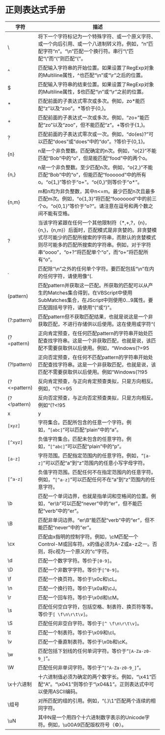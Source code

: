 # 正则表达式手册
| 字符       | 描述                                                                                                                                                                                                                                           |
| ------------ | ------------------------------------------------------------------------------------------------------------------------------------------------------------------------------------------------------------------------------------------------ |
| \            | 将下一个字符标记为一个特殊字符、或一个原义字符、或一个向后引用、或一个八进制转义符。例如，“n”匹配字符“n”。“\n”匹配一个换行符。串行“\\”匹配“\”而“\(”则匹配“(”。 |
| ^            | 匹配输入字符串的开始位置。如果设置了RegExp对象的Multiline属性，^也匹配“\n”或“\r”之后的位置。                                                                                                           |
| $            | 匹配输入字符串的结束位置。如果设置了RegExp对象的Multiline属性，$也匹配“\n”或“\r”之前的位置。                                                                                                           |
| *            | 匹配前面的子表达式零次或多次。例如，zo*能匹配“z”以及“zoo”。*等价于{0,}。                                                                                                                                     |
| +            | 匹配前面的子表达式一次或多次。例如，“zo+”能匹配“zo”以及“zoo”，但不能匹配“z”。+等价于{1,}。                                                                                                     |
| ?            | 匹配前面的子表达式零次或一次。例如，“do(es)?”可以匹配“does”或“does”中的“do”。?等价于{0,1}。                                                                                                        |
| {n}          | n是一个非负整数。匹配确定的n次。例如，“o{2}”不能匹配“Bob”中的“o”，但是能匹配“food”中的两个o。                                                                                                 |
| {n,}         | n是一个非负整数。至少匹配n次。例如，“o{2,}”不能匹配“Bob”中的“o”，但能匹配“foooood”中的所有o。“o{1,}”等价于“o+”。“o{0,}”则等价于“o*”。                                  |
| {n,m}        | m和n均为非负整数，其中n<=m。最少匹配n次且最多匹配m次。例如，“o{1,3}”将匹配“fooooood”中的前三个o。“o{0,1}”等价于“o?”。请注意在逗号和两个数之间不能有空格。               |
| ?            | 当该字符紧跟在任何一个其他限制符（*,+,?，{n}，{n,}，{n,m}）后面时，匹配模式是非贪婪的。非贪婪模式尽可能少的匹配所搜索的字符串，而默认的贪婪模式则尽可能多的匹配所搜索的字符串。例如，对于字符串“oooo”，“o+?”将匹配单个“o”，而“o+”将匹配所有“o”。 |
| .            | 匹配除“\n”之外的任何单个字符。要匹配包括“\n”在内的任何字符，请使用像“(.|\n)”的模式。                                                                                                               |
| (pattern)    | 匹配pattern并获取这一匹配。所获取的匹配可以从产生的Matches集合得到，在VBScript中使用SubMatches集合，在JScript中则使用$0…$9属性。要匹配圆括号字符，请使用“\(”或“\)”。           |
| (?:pattern)  | 匹配pattern但不获取匹配结果，也就是说这是一个非获取匹配，不进行存储供以后使用。这在使用或字符“(|)”来组合一个模式的各个部分是很有用。例如“industr(?:y|ies)”就是一个比“industry|industries”更简略的表达式。 |
| (?=pattern)  | 正向肯定预查，在任何匹配pattern的字符串开始处匹配查找字符串。这是一个非获取匹配，也就是说，该匹配不需要获取供以后使用。例如，“Windows(?=95|98|NT|2000)”能匹配“Windows2000”中的“Windows”，但不能匹配“Windows3.1”中的“Windows”。 |
| (?!pattern)  | 正向否定预查，在任何不匹配pattern的字符串开始处匹配查找字符串。这是一个非获取匹配，也就是说，该匹配不需要获取供以后使用。例如“Windows(?!95|98|NT|2000)”能匹配“Windows3.1”中的“Windows”，但不能匹配“Windows2000”中的“Windows”。 |
| (?<=pattern) | 反向肯定预查，与正向肯定预查类拟，只是方向相反。例如，“(?<=95|98|NT|2000)Windows”能匹配“2000Windows”中的“Windows”，但不能匹配“3.1Windows”中的“Windows”。                            |
| (?<!pattern) | 反向否定预查，与正向否定预查类拟，只是方向相反。例如“(?<!95|98|NT|2000)Windows”能匹配“3.1Windows”中的“Windows”，但不能匹配“2000Windows”中的“Windows”。                               |
| x|y          | 匹配x或y。例如，“z|food”能匹配“z”或“food”。“(z|f)ood”则匹配“zood”或“food”。                                                                                                                             |
| `[xyz]`        | 字符集合。匹配所包含的任意一个字符。例如，“`[abc]`”可以匹配“plain”中的“a”。                                                                                                                                |
| `[^xyz]`       | 负值字符集合。匹配未包含的任意字符。例如，“`[^abc]`”可以匹配“plain”中的“p”。                                                                                                                               |
| `[a-z]`        | 字符范围。匹配指定范围内的任意字符。例如，“`[a-z]`”可以匹配“a”到“z”范围内的任意小写字母字符。                                                                                                   |
| `[^a-z]`       | 负值字符范围。匹配任何不在指定范围内的任意字符。例如，“`[^a-z]`”可以匹配任何不在“a”到“z”范围内的任意字符。                                                                                |
| \b           | 匹配一个单词边界，也就是指单词和空格间的位置。例如，“er\b”可以匹配“never”中的“er”，但不能匹配“verb”中的“er”。                                                                       |
| \B           | 匹配非单词边界。“er\B”能匹配“verb”中的“er”，但不能匹配“never”中的“er”。                                                                                                                                |
| \cx          | 匹配由x指明的控制字符。例如，\cM匹配一个Control-M或回车符。x的值必须为A-Z或a-z之一。否则，将c视为一个原义的“c”字符。                                                                           |
| \d           | 匹配一个数字字符。等价于`[0-9]`。                                                                                                                                                                                                     |
| \D           | 匹配一个非数字字符。等价于`[^0-9]`。                                                                                                                                                                                                 |
| \f           | 匹配一个换页符。等价于\x0c和\cL。                                                                                                                                                                                                   |
| \n           | 匹配一个换行符。等价于\x0a和\cJ。                                                                                                                                                                                                   |
| \r           | 匹配一个回车符。等价于\x0d和\cM。                                                                                                                                                                                                   |
| \s           | 匹配任何空白字符，包括空格、制表符、换页符等等。等价于`[ \f\n\r\t\v]`。                                                                                                                                                |
| \S           | 匹配任何非空白字符。等价于`[^ \f\n\r\t\v]`。                                                                                                                                                                                         |
| \t           | 匹配一个制表符。等价于\x09和\cI。                                                                                                                                                                                                   |
| \v           | 匹配一个垂直制表符。等价于\x0b和\cK。                                                                                                                                                                                             |
| \w           | 匹配包括下划线的任何单词字符。等价于“`[A-Za-z0-9_]`”。                                                                                                                                                                      |
| \W           | 匹配任何非单词字符。等价于“`[^A-Za-z0-9_]`”。                                                                                                                                                                                    |
| \x十六进制    | 十六进制值必须为确定的两个数字长。例如，“\x41”匹配“A”。“\x041”则等价于“\x04&1”。正则表达式中可以使用ASCII编码。                                                                   |
| \组号      | 对所匹配的组的引用。例如，“(.)\1”匹配两个连续的相同字符。                                                                                                                                                           |
| \uN          | 其中N是一个用四个十六进制数字表示的Unicode字符。例如，\u00A9匹配版权符号（©）。                                                                                                                                 |
